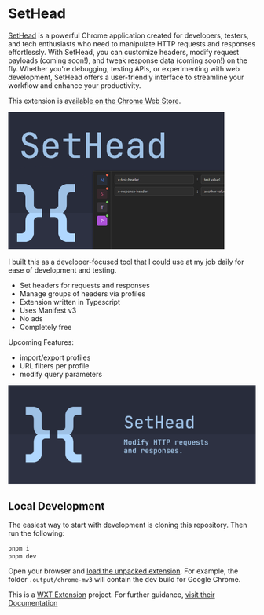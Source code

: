 # SetHead

[SetHead](https://github.com/nvitaterna/set-head) is a powerful Chrome application created for developers, testers, and tech enthusiasts who need to manipulate HTTP requests and responses effortlessly. With SetHead, you can customize headers, modify request payloads (coming soon!), and tweak response data (coming soon!) on the fly. Whether you're debugging, testing APIs, or experimenting with web development, SetHead offers a user-friendly interface to streamline your workflow and enhance your productivity.

This extension is [available on the Chrome Web Store](https://chromewebstore.google.com/detail/sethead/oihklpemamhacljgbfljjchoihanajod).

![SetHead promo image](docs/assets/promo.png)

I built this as a developer-focused tool that I could use at my job daily for ease of development and testing.

- Set headers for requests and responses
- Manage groups of headers via profiles
- Extension written in Typescript
- Uses Manifest v3
- No ads
- Completely free

Upcoming Features:

- import/export profiles
- URL filters per profile
- modify query parameters

![SetHead - Modify HTTP request and responses.](docs/assets/marquee.png?raw=true)

## Local Development

The easiest way to start with development is cloning this repository. Then run the following:

```
pnpm i
pnpm dev
```

Open your browser and [load the unpacked extension](https://developer.chrome.com/docs/extensions/get-started/tutorial/hello-world#load-unpacked). For example, the folder `.output/chrome-mv3` will contain the dev build for Google Chrome.

This is a [WXT Extension](https://wxt.dev/) project. For further guidance, [visit their Documentation](https://wxt.dev/)
